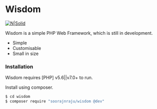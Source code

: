 # Wisdom

[![N|Solid](https://soorajnraju.com/favicon.ico)](https://soorajnraju.com/)

Wisdom is a simple PHP Web Framework, which is still in development.

  - Simple
  - Customisable
  - Small in size
### Installation

Wisdom requires [PHP] v5.6||v7.0+ to run.

Install using composer.

```sh
$ cd wisdom
$ composer require "soorajnraju/wisdom @dev"
```
